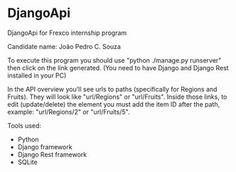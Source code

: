 # DjangoApi
DjangoApi for Frexco internship program

Candidate name: João Pedro C. Souza

To execute this program you should use "python ./manage.py runserver" then click on the link generated.
(You need to have Django and Django Rest installed in your PC)

In the API overview you'll see urls to paths (specifically for Regions and Fruits). They will look like "url/Regions" or "url/Fruits".
  Inside those links, to edit (update/delete) the element you must add the item ID after the path, example: "url/Regions/2" or "url/Fruits/5".
  
Tools used:
  - Python
  - Django framework
  - Django Rest framework
  - SQLite
